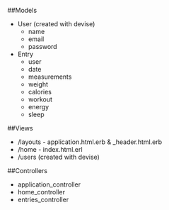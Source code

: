 ##Models
* User (created with devise)
  - name
  - email 
  - password
* Entry
  - user
  - date
  - measurements
  - weight
  - calories
  - workout
  - energy
  - sleep

##Views
* /layouts - application.html.erb & _header.html.erb
* /home - index.html.erl
* /users (created with devise)

##Controllers
* application_controller
* home_controller
* entries_controller
